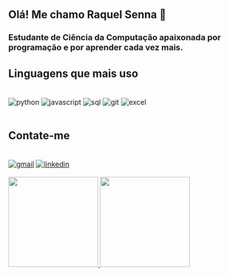 ## Olá! Me chamo Raquel Senna 👋
### Estudante de Ciência da Computação apaixonada por programação e por aprender cada vez mais.

## Linguagens que mais uso

<div style="display: inline block"><br>
  <img align="center" alt="python" src="https://img.shields.io/badge/Python-14354C?style=for-the-badge&logo=python&logoColor=white"/>
  <img align="center" alt="javascript" src="https://img.shields.io/badge/javascript-%23323330.svg?style=for-the-badge&logo=javascript&logoColor=%23F7DF1E"/>
  <img align="center" alt="sql" src="https://img.shields.io/badge/mysql-4479A1.svg?style=for-the-badge&logo=mysql&logoColor=white"/>
  <img align="center" alt="git" src="https://img.shields.io/badge/git-%23F05033.svg?style=for-the-badge&logo=git&logoColor=white"/>
  <img align="center" alt="excel" src="https://img.shields.io/badge/Microsoft_Excel-217346?style=for-the-badge&logo=microsoft-excel&logoColor=white"/>
</div><br>

## Contate-me 

<div style="display: inline block"><br/>
  <a href="raquelsenna213@gmail.com"><img alt="gmail" align="center" src="https://img.shields.io/badge/Gmail-D14836?style=for-the-badge&logo=gmail&logoColor=white"></a>
  <a href="https://www.linkedin.com/in/raquel-senna"><img alt="linkedin" align="center" src="https://img.shields.io/badge/linkedin-%230077B5.svg?style=for-the-badge&logo=linkedin&logoColor=white"></a> 
</div><br>

<div>
<a href="https://github.com/seu-usuário-aqui">
<img loading="lazy" height="180em" src="https://github-readme-stats.vercel.app/api/top-langs/?raquelsenna&layout=compact&langs_count=7&theme=dracula"/>
<img loading="lazy" height="180em" src="https://github-readme-stats.vercel.app/api?raquelsenna&show_icons=true&theme=dracula&include_all_commits=true&count_private=true"/>
</div>
